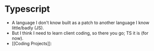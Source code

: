 # Typescript
- A language I don't know built as a patch to another language I know little/badly (JS).
- But I think I need to learn client coding, so there you go; TS it is (for now).
- [[Coding Projects]]:
